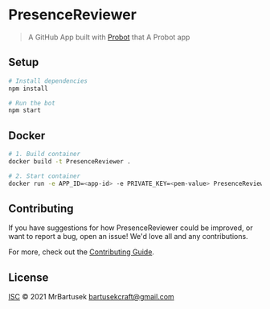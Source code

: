 # PresenceReviewer

> A GitHub App built with [Probot](https://github.com/probot/probot) that A Probot app

## Setup

```sh
# Install dependencies
npm install

# Run the bot
npm start
```

## Docker

```sh
# 1. Build container
docker build -t PresenceReviewer .

# 2. Start container
docker run -e APP_ID=<app-id> -e PRIVATE_KEY=<pem-value> PresenceReviewer
```

## Contributing

If you have suggestions for how PresenceReviewer could be improved, or want to report a bug, open an issue! We'd love all and any contributions.

For more, check out the [Contributing Guide](CONTRIBUTING.md).

## License

[ISC](LICENSE) © 2021 MrBartusek <bartusekcraft@gmail.com>
